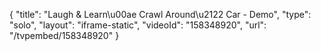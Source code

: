 {
    "title": "Laugh & Learn\u00ae Crawl Around\u2122 Car - Demo",
    "type": "solo",
    "layout": "iframe-static",
    "videoId": "158348920",
    "url": "\/tvpembed\/158348920"
}